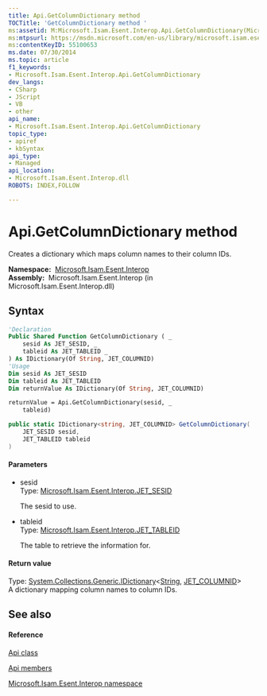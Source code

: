 ```yaml
---
title: Api.GetColumnDictionary method 
TOCTitle: 'GetColumnDictionary method '
ms:assetid: M:Microsoft.Isam.Esent.Interop.Api.GetColumnDictionary(Microsoft.Isam.Esent.Interop.JET_SESID,Microsoft.Isam.Esent.Interop.JET_TABLEID)
ms:mtpsurl: https://msdn.microsoft.com/en-us/library/microsoft.isam.esent.interop.api.getcolumndictionary(v=EXCHG.10)
ms:contentKeyID: 55100653
ms.date: 07/30/2014
ms.topic: article
f1_keywords:
- Microsoft.Isam.Esent.Interop.Api.GetColumnDictionary
dev_langs:
- CSharp
- JScript
- VB
- other
api_name: 
- Microsoft.Isam.Esent.Interop.Api.GetColumnDictionary
topic_type: 
- apiref
- kbSyntax
api_type: 
- Managed
api_location: 
- Microsoft.Isam.Esent.Interop.dll
ROBOTS: INDEX,FOLLOW

---
```


# Api.GetColumnDictionary method

Creates a dictionary which maps column names to their column IDs.

**Namespace:**  [Microsoft.Isam.Esent.Interop](hh596136\(v=exchg.10\).md)  
**Assembly:**  Microsoft.Isam.Esent.Interop (in Microsoft.Isam.Esent.Interop.dll)

## Syntax

``` vb
'Declaration
Public Shared Function GetColumnDictionary ( _
    sesid As JET_SESID, _
    tableid As JET_TABLEID _
) As IDictionary(Of String, JET_COLUMNID)
'Usage
Dim sesid As JET_SESID
Dim tableid As JET_TABLEID
Dim returnValue As IDictionary(Of String, JET_COLUMNID)

returnValue = Api.GetColumnDictionary(sesid, _
    tableid)
```

``` csharp
public static IDictionary<string, JET_COLUMNID> GetColumnDictionary(
    JET_SESID sesid,
    JET_TABLEID tableid
)
```

#### Parameters

  - sesid  
    Type: [Microsoft.Isam.Esent.Interop.JET_SESID](hh596745\(v=exchg.10\).md)  
    
    The sesid to use.

<!-- end list -->

  - tableid  
    Type: [Microsoft.Isam.Esent.Interop.JET_TABLEID](hh566310\(v=exchg.10\).md)  
    
    The table to retrieve the information for.

#### Return value

Type: [System.Collections.Generic.IDictionary](https://docs.microsoft.com/dotnet/api/system.collections.generic.idictionary-2?redirectedfrom=MSDN)\<[String](https://docs.microsoft.com/dotnet/api/system.string?redirectedfrom=MSDN), [JET_COLUMNID](hh564510\(v=exchg.10\).md)\>  
A dictionary mapping column names to column IDs.  

## See also

#### Reference

[Api class](dn292211\(v=exchg.10\).md)

[Api members](dn292213\(v=exchg.10\).md)

[Microsoft.Isam.Esent.Interop namespace](hh596136\(v=exchg.10\).md)

